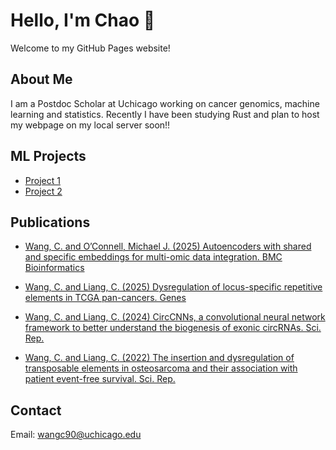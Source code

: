 # Hello, I'm Chao 👋

Welcome to my GitHub Pages website!

## About Me
I am a Postdoc Scholar at Uchicago working on cancer genomics, machine learning and statistics. Recently I have been studying Rust and plan to host my webpage on my local server soon!!

## ML Projects
- [Project 1](https://github.com/wangc90/AE_Data_Integration)
- [Project 2](https://github.com/wangc90/CircCNNs)

## Publications
- [Wang, C. and O’Connell, Michael J. (2025) Autoencoders with shared and specific embeddings for multi-omic data integration. BMC Bioinformatics](https://bmcbioinformatics.biomedcentral.com/articles/10.1186/s12859-025-06245-7)

- [Wang, C. and Liang, C. (2025) Dysregulation of locus-specific repetitive elements in TCGA pan-cancers. Genes](https://www.mdpi.com/2073-4425/16/5/528)

- [Wang, C. and Liang, C. (2024) CircCNNs, a convolutional neural network framework to better understand the biogenesis of exonic circRNAs. Sci. Rep.](https://www.nature.com/articles/s41598-024-69262-1)

- [Wang, C. and Liang, C. (2022) The insertion and dysregulation of transposable elements in osteosarcoma and their association with patient event-free survival. Sci. Rep.](https://www.nature.com/articles/s41598-021-04208-5)

## Contact
Email: [wangc90@uchicago.edu](mailto:wangc90@uchicago.edu)
